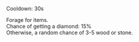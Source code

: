 Cooldown: 30s

Forage for items. <br />
Chance of getting a diamond: 15% <br />
Otherwise, a random chance of 3-5 wood or stone.